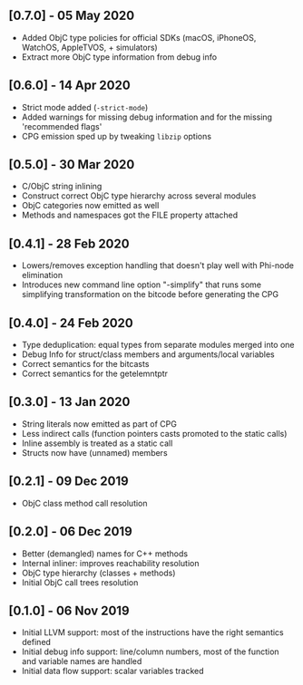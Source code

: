 ## [0.7.0] - 05 May 2020

- Added ObjC type policies for official SDKs (macOS, iPhoneOS, WatchOS, AppleTVOS, + simulators)
- Extract more ObjC type information from debug info

## [0.6.0] - 14 Apr 2020

- Strict mode added (`-strict-mode`)
- Added warnings for missing debug information and for the missing 'recommended flags'
- CPG emission sped up by tweaking `libzip` options

## [0.5.0] - 30 Mar 2020

- C/ObjC string inlining
- Construct correct ObjC type hierarchy across several modules
- ObjC categories now emitted as well
- Methods and namespaces got the FILE property attached 

## [0.4.1] - 28 Feb 2020

- Lowers/removes exception handling that doesn't play well with Phi-node elimination
- Introduces new command line option "-simplify" that runs some simplifying transformation on the bitcode before generating the CPG

## [0.4.0] - 24 Feb 2020

- Type deduplication: equal types from separate modules merged into one
- Debug Info for struct/class members and arguments/local variables
- Correct semantics for the bitcasts
- Correct semantics for the getelemntptr

## [0.3.0] - 13 Jan 2020

- String literals now emitted as part of CPG
- Less indirect calls (function pointers casts promoted to the static calls)
- Inline assembly is treated as a static call
- Structs now have (unnamed) members

## [0.2.1] - 09 Dec 2019

- ObjC class method call resolution

## [0.2.0] - 06 Dec 2019

- Better (demangled) names for C++ methods
- Internal inliner: improves reachability resolution
- ObjC type hierarchy (classes + methods)
- Initial ObjC call trees resolution

## [0.1.0] - 06 Nov 2019

- Initial LLVM support: most of the instructions have the right semantics defined
- Initial debug info support: line/column numbers, most of the function and variable names are handled
- Initial data flow support: scalar variables tracked
